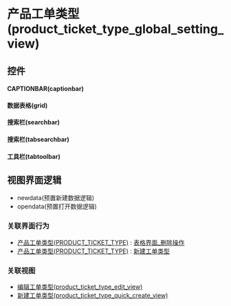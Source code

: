 # 产品工单类型(product_ticket_type_global_setting_view)  <!-- {docsify-ignore-all} -->



## 控件
#### CAPTIONBAR(captionbar)
#### 数据表格(grid)
#### 搜索栏(searchbar)
#### 搜索栏(tabsearchbar)
#### 工具栏(tabtoolbar)

## 视图界面逻辑
  * newdata(预置新建数据逻辑)
  * opendata(预置打开数据逻辑)


### 关联界面行为
  * [产品工单类型(PRODUCT_TICKET_TYPE)](module/ProdMgmt/product_ticket_type) : [表格界面_删除操作](module/ProdMgmt/product_ticket_type#界面行为)
  * [产品工单类型(PRODUCT_TICKET_TYPE)](module/ProdMgmt/product_ticket_type) : [新建工单类型](module/ProdMgmt/product_ticket_type#界面行为)

### 关联视图
  * [编辑工单类型(product_ticket_type_edit_view)](app/view/product_ticket_type_edit_view)
  * [新建工单类型(product_ticket_type_quick_create_view)](app/view/product_ticket_type_quick_create_view)

<script>
 const { createApp } = Vue
  createApp({
    data() {
      return {

      }
    }
  }).use(ElementPlus).mount('#app')
</script>